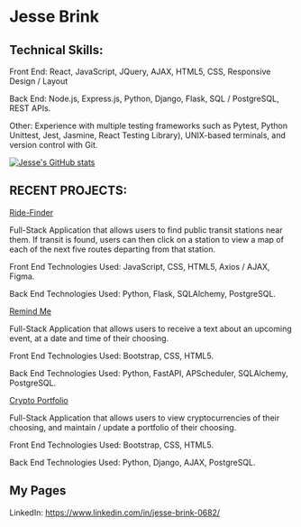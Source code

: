 # Jesse Brink
## Technical Skills:

Front End: React, JavaScript, JQuery, AJAX, HTML5, CSS, Responsive Design / Layout

Back End: Node.js, Express.js, Python, Django, Flask, SQL / PostgreSQL, REST APIs.

Other: Experience with multiple testing frameworks such as Pytest, Python Unittest, Jest, Jasmine, React Testing Library), UNIX-based terminals, and version control with Git.

[![Jesse's GitHub stats](https://github-readme-stats.vercel.app/api?username=JB0925)](https://github.com/JB0925/github-readme-stats)

## RECENT PROJECTS:
[Ride-Finder]

Full-Stack Application that allows users to find public transit stations near them. If transit is found, users can then click on a station to view a map of each of the next five routes departing from that station. 

Front End Technologies Used: JavaScript, CSS, HTML5, Axios / AJAX, Figma.

Back End Technologies Used: Python, Flask, SQLAlchemy, PostgreSQL.


[Remind Me]

Full-Stack Application that allows users to receive a text about an upcoming event, at a date and time of their choosing.

Front End Technologies Used: Bootstrap, CSS, HTML5.

Back End Technologies Used: Python, FastAPI, APScheduler, SQLAlchemy, PostgreSQL.


[Crypto Portfolio]

Full-Stack Application that allows users to view cryptocurrencies of their choosing, and maintain / update a portfolio of their choosing. 

Front End Technologies Used: Bootstrap, CSS, HTML5.

Back End Technologies Used: Python, Django, AJAX, PostgreSQL.



[Ride-Finder]: <http://find-rides.herokuapp.com>
[Remind Me]: <https://desolate-garden-98632.herokuapp.com/>
[Crypto Portfolio]: <https://github.com/JB0925/crypto_portfolio>

## My Pages
LinkedIn: https://www.linkedin.com/in/jesse-brink-0682/
